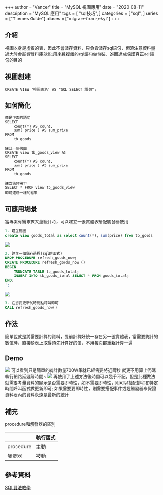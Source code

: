 +++
author = "Vancer"
title = "MySQL 視圖應用"
date = "2020-08-11"
description = "MySQL 應用"
tags = [
    "sql技巧",
]
categories = [
    "sql",
]
series = ["Themes Guide"]
aliases = ["migrate-from-jekyl"]
+++

## 介紹
視圖本身是虛擬的表，因此不會儲存資料，只負責儲存sql語句，但須注意資料量過大時會影響資料庫效能;用來把複雜的sql語句做包裝，進而達成保護真正sql語句的目的

## 視圖創建
```sql=
CREATE VIEW "視圖表名" AS "SQL SELECT 語句";
```
## 如何簡化
```sql=
像是下面的語句
SELECT
	count(*) AS count,
	sum( price ) AS sum_price 
FROM
	tb_goods

建立一個視圖
CREATE view tb_goods_view AS
SELECT
	count(*) AS count,
	sum( price ) AS sum_price 
FROM
	tb_goods

建立後只需下
SELECT * FROM view tb_goods_view
即可達成一樣的結果
```

## 可應用場景
當專案有需求做大量統計時，可以建立一張實體表搭配觸發器使用
```sql
1. 建立視圖
create view goods_total as select count(*), sum(price) from tb_goods
```
![](https://i.imgur.com/USwL9LT.png)
```sql
2. 建立一個儲存過程(sql的函式)
DROP PROCEDURE refresh_goods_now;
CREATE PROCEDURE refresh_goods_now ()
BEGIN
    TRUNCATE TABLE tb_goods_total;
    INSERT INTO tb_goods_total SELECT * FROM goods_total;
END;
';
```
![](https://i.imgur.com/Nph0pNU.png)
```sql
3. 在想要更新的時間點呼叫即可
CALL refresh_goods_now()
```
## 作法
簡單說就是將需要計算的資料，提前計算好統一存在另一張實體表，當需要統計的數值時，直接從表上取得預先計算好的值，不用每次都重新計算一遍

## Demo
![](https://i.imgur.com/jp1k8ep.png)
可以看到只是簡單的統計數量700W筆就已經需要將近兩秒
就更不用算上代碼執行網路延遲等時間~
![](https://i.imgur.com/uecbSY3.png)
再使用了上述方法後時間可以幾乎不記，但是此種做法就需要考量資料的顯示是否需要即時性，如不需要即時性，則可以搭配排程在特定時間呼叫函式做更新即可;
如果需要要即時性，則需要搭配事件或是觸發器來保證資料表內的資料永遠是最新的統計

## 補充
procedure和觸發器的區別

|          | 執行函式 |
| -------- | -------|
| procedure| 主動    |
| 觸發器    | 被動    |

## 參考資料
[SQL語法教學](https://www.1keydata.com/tw/sql/sql-create-view.html)



